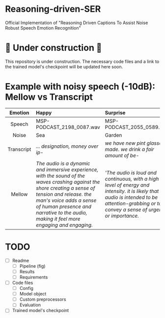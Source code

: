 # Reasoning-driven-SER
Official Implementation of "Reasoning Driven Captions To Assist Noise Robust Speech Emotion Recognition"

# 🚧 Under construction 🚧
This repository is under construction. The necessary code files and a link to the trained model's checkpoint will be updated here soon.


# Example with noisy speech (-10dB): Mellow vs Transcript
| Emotion     | Happy   | Surprise |
| :-------:   | :------   | :-------   |
| Speech      | MSP-PODCAST_2198_0087.wav | MSP-PODCAST_2055_0589.wav | 
| Noise       | Sea    |  Garden |
| Transcript  | *... designation, money over ip-*  | *we have new pint glasses made. we drink a fair amount of be-*  |
| Mellow      | *The audio is a dynamic and immersive experience, with the sound of the waves crashing against the shore creating a sense of tension and release. the man's voice adds a sense of human presence and narrative to the audio, making it feel more engaging and engaging.*   | *'The audio is loud and continuous, with a high level of energy and intensity. it is likely that the audio is intended to be attention-grabbing or to convey a sense of urgency or importance.*  |

# TODO
- [ ] Readme
  - [ ] Pipeline (fig)
  - [ ] Results
  - [ ] Requirements
- [ ] Code files
  - [ ] Config
  - [ ] Model object
  - [ ] Custom preprocessors
  - [ ] Evaluation
- [ ] Trained model's checkpoint 
